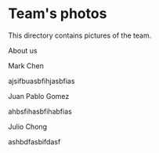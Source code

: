 Team's photos
====

This directory contains pictures of the team.

About us

Mark Chen

ajsifbuasbfihjasbfias

Juan Pablo Gomez

ahbsfihasbfihabfias

Julio Chong

ashbdfasbifdasf
